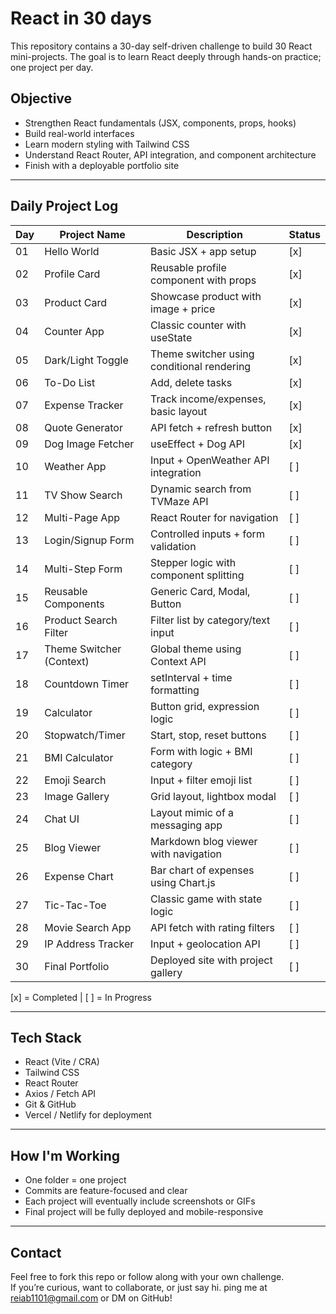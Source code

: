 # React in 30 days


This repository contains a 30-day self-driven challenge to build 30 React mini-projects. The goal is to learn React deeply through hands-on practice; one project per day.

##  Objective

- Strengthen React fundamentals (JSX, components, props, hooks)
- Build real-world interfaces
- Learn modern styling with Tailwind CSS
- Understand React Router, API integration, and component architecture
- Finish with a deployable portfolio site

---

##  Daily Project Log

| Day | Project Name             | Description                                | Status  |
|-----|--------------------------|--------------------------------------------|---------|
| 01  | Hello World              | Basic JSX + app setup                      | [x]     | 
| 02  | Profile Card             | Reusable profile component with props      | [x]     |
| 03  | Product Card             | Showcase product with image + price        | [x]     |
| 04  | Counter App              | Classic counter with useState              | [x]     |
| 05  | Dark/Light Toggle        | Theme switcher using conditional rendering | [x]     |
| 06  | To-Do List               | Add, delete tasks                          | [x]     |
| 07  | Expense Tracker          | Track income/expenses, basic layout        | [x]     |
| 08  | Quote Generator          | API fetch + refresh button                 | [x]     |
| 09  | Dog Image Fetcher        | useEffect + Dog API                        | [x]     |
| 10  | Weather App              | Input + OpenWeather API integration        | [ ]     |
| 11  | TV Show Search           | Dynamic search from TVMaze API             | [ ]     |
| 12  | Multi-Page App           | React Router for navigation                | [ ]     |
| 13  | Login/Signup Form        | Controlled inputs + form validation        | [ ]     |
| 14  | Multi-Step Form          | Stepper logic with component splitting     | [ ]     |
| 15  | Reusable Components      | Generic Card, Modal, Button                | [ ]     |
| 16  | Product Search Filter    | Filter list by category/text input         | [ ]     |
| 17  | Theme Switcher (Context) | Global theme using Context API             | [ ]     |
| 18  | Countdown Timer          | setInterval + time formatting              | [ ]     |
| 19  | Calculator               | Button grid, expression logic              | [ ]     |
| 20  | Stopwatch/Timer          | Start, stop, reset buttons                 | [ ]     |
| 21  | BMI Calculator           | Form with logic + BMI category             | [ ]     |
| 22  | Emoji Search             | Input + filter emoji list                  | [ ]     |
| 23  | Image Gallery            | Grid layout, lightbox modal                | [ ]     |
| 24  | Chat UI                  | Layout mimic of a messaging app            | [ ]     |
| 25  | Blog Viewer              | Markdown blog viewer with navigation       | [ ]     |
| 26  | Expense Chart            | Bar chart of expenses using Chart.js       | [ ]     |
| 27  | Tic-Tac-Toe              | Classic game with state logic              | [ ]     |
| 28  | Movie Search App         | API fetch with rating filters              | [ ]     |
| 29  | IP Address Tracker       | Input + geolocation API                    | [ ]     |
| 30  | Final Portfolio          | Deployed site with project gallery         | [ ]     |


[x] = Completed | [ ] = In Progress 

---

##  Tech Stack

- React (Vite / CRA)
- Tailwind CSS
- React Router
- Axios / Fetch API
- Git & GitHub
- Vercel / Netlify for deployment

---

##  How I'm Working

- One folder = one project
- Commits are feature-focused and clear
- Each project will eventually include screenshots or GIFs
- Final project will be fully deployed and mobile-responsive

---

##  Contact

Feel free to fork this repo or follow along with your own challenge.  
If you’re curious, want to collaborate, or just say hi. 
ping me at reiab1101@gmail.com or DM on GitHub!
